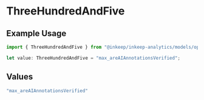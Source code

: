 # ThreeHundredAndFive

## Example Usage

```typescript
import { ThreeHundredAndFive } from "@inkeep/inkeep-analytics/models/operations";

let value: ThreeHundredAndFive = "max_areAIAnnotationsVerified";
```

## Values

```typescript
"max_areAIAnnotationsVerified"
```